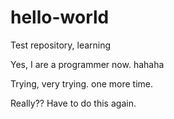 # hello-world
Test repository, learning

Yes, I are a programmer now.  hahaha

Trying, very trying.
one more time.

Really??  Have to do this again.
